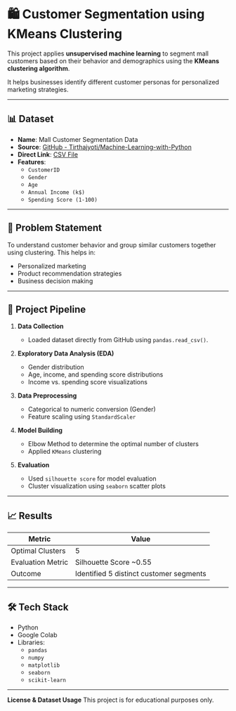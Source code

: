 
# 🛍️ Customer Segmentation using KMeans Clustering

This project applies **unsupervised machine learning** to segment mall customers based on their behavior and demographics using the **KMeans clustering algorithm**.

It helps businesses identify different customer personas for personalized marketing strategies.

---

## 📊 Dataset

- **Name**: Mall Customer Segmentation Data
- **Source**: [GitHub - Tirthajyoti/Machine-Learning-with-Python](https://github.com/tirthajyoti/Machine-Learning-with-Python)
- **Direct Link**: [CSV File](https://raw.githubusercontent.com/tirthajyoti/Machine-Learning-with-Python/master/Datasets/Mall_Customers.csv)
- **Features**:
  - `CustomerID`
  - `Gender`
  - `Age`
  - `Annual Income (k$)`
  - `Spending Score (1-100)`

---

## 🧠 Problem Statement

To understand customer behavior and group similar customers together using clustering. This helps in:

- Personalized marketing
- Product recommendation strategies
- Business decision making

---

## 🚀 Project Pipeline

1. **Data Collection**
   - Loaded dataset directly from GitHub using `pandas.read_csv()`.

2. **Exploratory Data Analysis (EDA)**
   - Gender distribution
   - Age, income, and spending score distributions
   - Income vs. spending score visualizations

3. **Data Preprocessing**
   - Categorical to numeric conversion (Gender)
   - Feature scaling using `StandardScaler`

4. **Model Building**
   - Elbow Method to determine the optimal number of clusters
   - Applied `KMeans` clustering

5. **Evaluation**
   - Used `silhouette score` for model evaluation
   - Cluster visualization using `seaborn` scatter plots

---

## 📈 Results

| Metric             | Value               |
|--------------------|---------------------|
| Optimal Clusters   | 5                   |
| Evaluation Metric  | Silhouette Score ~0.55 |
| Outcome            | Identified 5 distinct customer segments |

---

## 🛠️ Tech Stack

- Python
- Google Colab
- Libraries:
  - `pandas`
  - `numpy`
  - `matplotlib`
  - `seaborn`
  - `scikit-learn`

---

**License & Dataset Usage**
This project is for educational purposes only.
